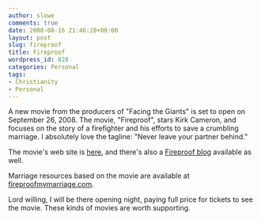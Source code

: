 ```yaml
---
author: slowe
comments: true
date: 2008-08-16 21:46:28+00:00
layout: post
slug: fireproof
title: Fireproof
wordpress_id: 828
categories: Personal
tags:
- Christianity
- Personal
---
```


A new movie from the producers of "Facing the Giants" is set to open on September 26, 2008. The movie, "Fireproof", stars Kirk Cameron, and focuses on the story of a firefighter and his efforts to save a crumbling marriage. I absolutely love the tagline: "Never leave your partner behind."

The movie's web site is [here](http://fireproofthemovie.com/), and there's also a [Fireproof blog](http://fireproofthemovie.blogspot.com/) available as well.

Marriage resources based on the movie are available at [fireproofmymarriage.com](http://fireproofmymarriage.com/).

Lord willing, I will be there opening night, paying full price for tickets to see the movie. These kinds of movies are worth supporting.
